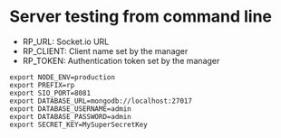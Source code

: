 # Server testing from command line
- RP_URL: Socket.io URL
- RP_CLIENT: Client name set by the manager
- RP_TOKEN: Authentication token set by the manager
```
export NODE_ENV=production
export PREFIX=rp
export SIO_PORT=8081
export DATABASE_URL=mongodb://localhost:27017
export DATABASE_USERNAME=admin
export DATABASE_PASSWORD=admin
export SECRET_KEY=MySuperSecretKey
```